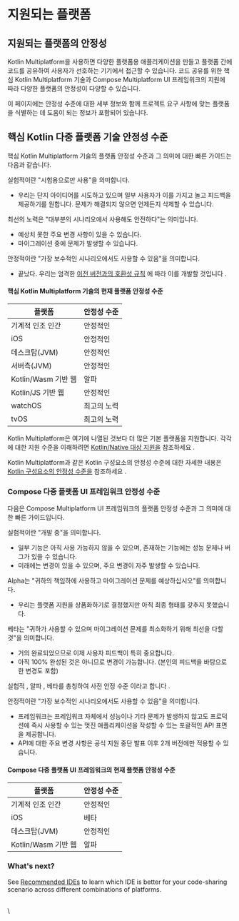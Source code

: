 # 지원되는 플랫폼

## 지원되는 플랫폼의 안정성 <a href="#supported-platforms.md" id="supported-platforms.md"></a>

Kotlin Multiplatform을 사용하면 다양한 플랫폼용 애플리케이션을 만들고 플랫폼 간에 코드를 공유하여 사용자가 선호하는 기기에서 접근할 수 있습니다. 코드 공유를 위한 핵심 Kotlin Multiplatform 기술과 Compose Multiplatform UI 프레임워크의 지원에 따라 다양한 플랫폼의 안정성이 다양할 수 있습니다.

이 페이지에는 안정성 수준에 대한 세부 정보와 함께 프로젝트 요구 사항에 맞는 플랫폼을 식별하는 데 도움이 되는 정보가 포함되어 있습니다.

## 핵심 Kotlin 다중 플랫폼 기술 안정성 수준﻿

핵심 Kotlin Multiplatform 기술의 플랫폼 안정성 수준과 그 의미에 대한 빠른 가이드는 다음과 같습니다.

실험적이란 "시험용으로만 사용"을 의미합니다.

* 우리는 단지 아이디어를 시도하고 있으며 일부 사용자가 이를 가지고 놀고 피드백을 제공하기를 원합니다. 문제가 해결되지 않으면 언제든지 삭제할 수 있습니다.

최선의 노력은 "대부분의 시나리오에서 사용해도 안전하다"는 의미입니다.

* 예상치 못한 주요 변경 사항이 있을 수 있습니다.
* 마이그레이션 중에 문제가 발생할 수 있습니다.

안정적이란 "가장 보수적인 시나리오에서도 사용할 수 있음"을 의미합니다.

* 끝났다. 우리는 엄격한 [이전 버전과의 호환성 규칙](https://kotlinfoundation.org/language-committee-guidelines/) 에 따라 이를 개발할 것입니다 .

#### 핵심 Kotlin Multiplatform 기술의 현재 플랫폼 안정성 수준﻿ <a href="#current-platform-stability-levels-for-the-core-kotlin-multiplatform-technology" id="current-platform-stability-levels-for-the-core-kotlin-multiplatform-technology"></a>

| 플랫폼              | 안정성 수준 |
| ---------------- | ------ |
| 기계적 인조 인간        | 안정적인   |
| iOS              | 안정적인   |
| 데스크탑(JVM)        | 안정적인   |
| 서버측(JVM)         | 안정적인   |
| Kotlin/Wasm 기반 웹 | 알파     |
| Kotlin/JS 기반 웹   | 안정적인   |
| watchOS          | 최고의 노력 |
| tvOS             | 최고의 노력 |

Kotlin Multiplatform은 여기에 나열된 것보다 더 많은 기본 플랫폼을 지원합니다. 각각에 대한 지원 수준을 이해하려면 [Kotlin/Native 대상 지원을](https://kotlinlang.org/docs/native-target-support.html) 참조하세요 .

Kotlin Multiplatform과 같은 Kotlin 구성요소의 안정성 수준에 대한 자세한 내용은 [Kotlin 구성요소의 안정성 수준을](https://kotlinlang.org/docs/components-stability.html#current-stability-of-kotlin-components) 참조하세요 .

### Compose 다중 플랫폼 UI 프레임워크 안정성 수준﻿ <a href="#compose-multiplatform-ui-framework-stability-levels" id="compose-multiplatform-ui-framework-stability-levels"></a>

다음은 Compose Multiplatform UI 프레임워크의 플랫폼 안정성 수준과 그 의미에 대한 빠른 가이드입니다.

실험적이란 "개발 중"을 의미합니다.

* 일부 기능은 아직 사용 가능하지 않을 수 있으며, 존재하는 기능에는 성능 문제나 버그가 있을 수 있습니다.
* 미래에는 변경이 있을 수 있으며, 주요 변경이 자주 발생할 수 있습니다.

Alpha는 "귀하의 책임하에 사용하고 마이그레이션 문제를 예상하십시오"를 의미합니다.

* 우리는 플랫폼 지원을 상품화하기로 결정했지만 아직 최종 형태를 갖추지 못했습니다.

베타는 "귀하가 사용할 수 있으며 마이그레이션 문제를 최소화하기 위해 최선을 다할 것"을 의미합니다.

* 거의 완료되었으므로 이제 사용자 피드백이 특히 중요합니다.
* 아직 100% 완성된 것은 아니므로 변경이 가능합니다. (본인의 피드백을 바탕으로 한 변경도 포함)

실험적 , 알파 , 베타를 총칭하여 사전 안정 수준 이라고 합니다 .

안정적이란 "가장 보수적인 시나리오에서도 사용할 수 있음"을 의미합니다.

* 프레임워크는 프레임워크 자체에서 성능이나 기타 문제가 발생하지 않고도 프로덕션에 즉시 사용할 수 있는 멋진 애플리케이션을 작성할 수 있는 포괄적인 API 표면을 제공합니다.
* API에 대한 주요 변경 사항은 공식 지원 중단 발표 이후 2개 버전에만 적용할 수 있습니다.

#### Compose 다중 플랫폼 UI 프레임워크의 현재 플랫폼 안정성 수준 <a href="#current-platform-stability-levels-for-compose-multiplatform-ui-framework" id="current-platform-stability-levels-for-compose-multiplatform-ui-framework"></a>

| 플랫폼              | 안정성 수준 |
| ---------------- | ------ |
| 기계적 인조 인간        | 안정적인   |
| iOS              | 베타     |
| 데스크탑(JVM)        | 안정적인   |
| Kotlin/Wasm 기반 웹 | 알파     |

### What's next?﻿ <a href="#what-s-next" id="what-s-next"></a>

See [Recommended IDEs](https://www.jetbrains.com/help/kotlin-multiplatform-dev/recommended-ides.html) to learn which IDE is better for your code-sharing scenario across different combinations of platforms.

\
\
